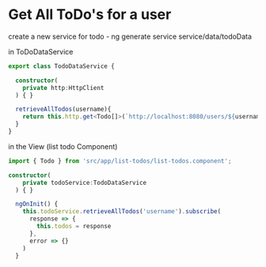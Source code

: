 # Get All ToDo's for a user

create a new service for todo - ng generate service service/data/todoData

in ToDoDataService

```ts
export class TodoDataService {

  constructor(
    private http:HttpClient
  ) { }

  retrieveAllTodos(username){
    return this.http.get<Todo[]>(`http://localhost:8080/users/${username}/todos`)
  }
}
```

in the View (list todo Component)
```ts
import { Todo } from 'src/app/list-todos/list-todos.component';

constructor(
    private todoService:TodoDataService
  ) { }

  ngOnInit() {
    this.todoService.retrieveAllTodos('username').subscribe(
      response => {
        this.todos = response
      },
      error => {}
    )
  }
```

